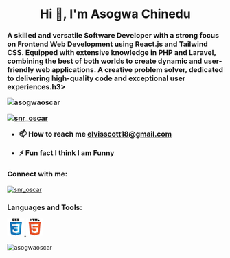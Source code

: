 <h1 align="center">Hi 👋, I'm Asogwa Chinedu</h1>
<h3>A skilled and versatile Software Developer with a strong focus on Frontend Web Development using React.js and Tailwind CSS. Equipped with extensive knowledge in PHP and Laravel, combining the best of both worlds to create dynamic and user-friendly web applications. A creative problem solver, dedicated to delivering high-quality code and exceptional user experiences.h3>

<p align="left"> <img src="https://komarev.com/ghpvc/?username=asogwaoscar&label=Profile%20views&color=0e75b6&style=flat" alt="asogwaoscar" /> </p>

<p align="left"> <a href="https://twitter.com/snr_oscar" target="blank"><img src="https://img.shields.io/twitter/follow/snr_oscar?logo=twitter&style=for-the-badge" alt="snr_oscar" /></a> </p>

- 📫 How to reach me **elvisscott18@gmail.com**

- ⚡ Fun fact **I think I am Funny**

<h3 align="left">Connect with me:</h3>
<p align="left">
<a href="https://twitter.com/snr_oscar" target="blank"><img align="center" src="https://raw.githubusercontent.com/rahuldkjain/github-profile-readme-generator/master/src/images/icons/Social/twitter.svg" alt="snr_oscar" height="30" width="40" /></a>
</p>

<h3 align="left">Languages and Tools:</h3>
<p align="left"> <a href="https://www.w3schools.com/css/" target="_blank" rel="noreferrer"> <img src="https://raw.githubusercontent.com/devicons/devicon/master/icons/css3/css3-original-wordmark.svg" alt="css3" width="40" height="40"/> </a> <a href="https://www.w3.org/html/" target="_blank" rel="noreferrer"> <img src="https://raw.githubusercontent.com/devicons/devicon/master/icons/html5/html5-original-wordmark.svg" alt="html5" width="40" height="40"/> </a> </p>

<p><img align="center" src="https://github-readme-stats.vercel.app/api/top-langs?username=asogwaoscar&show_icons=true&locale=en&layout=compact" alt="asogwaoscar" /></p>
